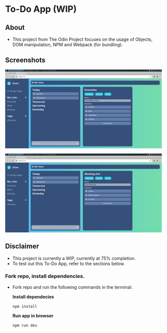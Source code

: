 # To-Do App (WIP)

## About
- This project from The Odin Project focuses on the usage of Objects, DOM manipulation, NPM and Webpack (for bundling).

## Screenshots

![Groceries-view](image.png)

![Working-out-view](image-1.png)

## Disclaimer
- This project is currently a WIP, currently at 75% completion.
- To test out this To-Do App, refer to the sections below.

### Fork repo, install dependencies.

- Fork repo and run the following commands in the terminal:

    **Install dependecies**

    ```
    npm install
    ```

    **Run app in browser**
    ```
    npm run dev
    ```

